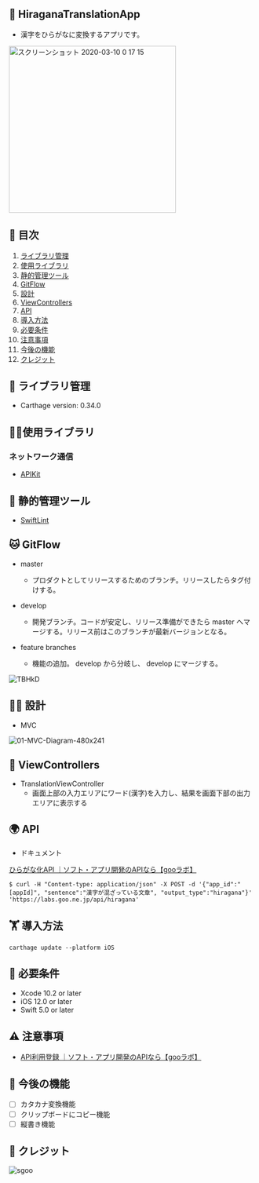 ## 🚀 HiraganaTranslationApp
- 漢字をひらがなに変換するアプリです。

<img width="340" alt="スクリーンショット 2020-03-10 0 17 15" src="https://user-images.githubusercontent.com/38596913/76273654-bac67580-62c1-11ea-9bfb-af9028f12bd2.png">

## 📝 目次

1. [ライブラリ管理](#ライブラリ管理)
1. [使用ライブラリ](#使用ライブラリ)
1. [静的管理ツール](#静的管理ツール)
1. [GitFlow](#GitFlow)
1. [設計](#設計)
1. [ViewControllers](#ViewControllers)
1. [API](#API)
1. [導入方法](#導入方法)
1. [必要条件](#必要条件)
1. [注意事項](#注意事項)
1. [今後の機能](#今後の機能)
1. [クレジット](#クレジット)



## 📖 ライブラリ管理
- Carthage version: 0.34.0 

## 🧘‍♀️使用ライブラリ
### ネットワーク通信
- [APIKit](https://github.com/ishkawa/APIKit)

## 👮 静的管理ツール
- [SwiftLint](https://github.com/realm/SwiftLint)

## 🐱 GitFlow
- master
  - プロダクトとしてリリースするためのブランチ。リリースしたらタグ付けする。

- develop
  - 開発ブランチ。コードが安定し、リリース準備ができたら master へマージする。リリース前はこのブランチが最新バージョンとなる。

- feature branches
  - 機能の追加。 develop から分岐し、 develop にマージする。

![TBHkD](https://user-images.githubusercontent.com/38596913/75508280-eaa28d00-5a26-11ea-9d78-04a7a143ff06.png)

## 🧑‍💻 設計
- MVC

![01-MVC-Diagram-480x241](https://user-images.githubusercontent.com/38596913/75508274-e5ddd900-5a26-11ea-9228-23578f45b09c.png)

## 🌈 ViewControllers
- TranslationViewController
  - 画面上部の入力エリアにワード(漢字)を入力し、結果を画面下部の出力エリアに表示する
  
## 🌍 API
- ドキュメント

[ひらがな化API ｜ソフト・アプリ開発のAPIなら【gooラボ】](https://labs.goo.ne.jp/api/jp/hiragana-translation/)
``` 
$ curl -H "Content-type: application/json" -X POST -d '{"app_id":"[appId]", "sentence":"漢字が混ざっている文章", "output_type":"hiragana"}' 'https://labs.goo.ne.jp/api/hiragana'
```

## 🏋️ 導入方法
```
carthage update --platform iOS
```

## 🎡 必要条件
- Xcode 10.2 or later
- iOS 12.0 or later
- Swift 5.0 or later

## ⚠️ 注意事項
- [API利用登録 ｜ソフト・アプリ開発のAPIなら【gooラボ】](https://labs.goo.ne.jp/jp/apiregister/)

## 🙌 今後の機能
- [ ] カタカナ変換機能
- [ ] クリップボードにコピー機能
- [ ] 縦書き機能

## 🎉 クレジット

![sgoo](https://user-images.githubusercontent.com/38596913/76199018-6aec9d80-6232-11ea-978d-3a73b8d7f332.png)

